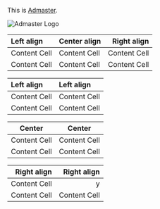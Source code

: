 

This is [Admaster](http://www.admaster.com.cn/zh-cn/).

![Admaster Logo](http://www.admaster.com.cn/static/img/logo.png "Admaster")

|  Left align   |  Center align |  Right align  |
|:---------------- | ---------------- | ----------------:|
| Content Cell  | Content Cell  | Content Cell  |
| Content Cell  | Content Cell  | Content Cell  |


|  Left align   |   Left align  |
|:---------------- |:---------------- |
| Content Cell  | Content Cell  |
| Content Cell  | Content Cell  |

|     Center    |     Center    |
|:----------------:|:----------------:|
| Content Cell  | Content Cell  |
| Content Cell  | Content Cell  |

|  Right align  |  Right align  |
| ----------------:| ----------------:|
| Content Cell  |y|
| Content Cell  | Content Cell  |